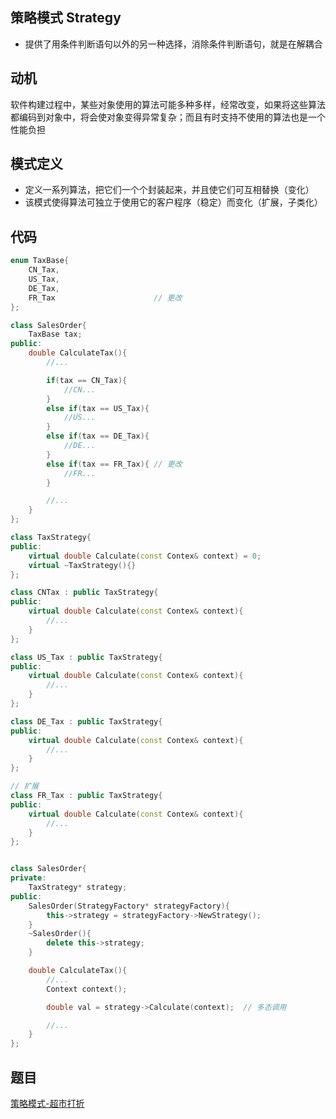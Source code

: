## 策略模式 Strategy

- 提供了用条件判断语句以外的另一种选择，消除条件判断语句，就是在解耦合

## 动机

软件构建过程中，某些对象使用的算法可能多种多样，经常改变，如果将这些算法都编码到对象中，将会使对象变得异常复杂；而且有时支持不使用的算法也是一个性能负担

## 模式定义

- 定义一系列算法，把它们一个个封装起来，并且使它们可互相替换（变化）
- 该模式使得算法可独立于使用它的客户程序（稳定）而变化（扩展，子类化）

## 代码

```cpp
enum TaxBase{
    CN_Tax,
    US_Tax,
    DE_Tax,
    FR_Tax                      // 更改
};

class SalesOrder{
    TaxBase tax;
public:
    double CalculateTax(){
        //...

        if(tax == CN_Tax){
            //CN...
        }
        else if(tax == US_Tax){
            //US...
        }
        else if(tax == DE_Tax){
            //DE...
        }
        else if(tax == FR_Tax){ // 更改
            //FR...
        }

        //...
    }
};
```

```cpp
class TaxStrategy{
public:
    virtual double Calculate(const Contex& context) = 0;
    virtual ~TaxStrategy(){}
};

class CNTax : public TaxStrategy{
public:
    virtual double Calculate(const Contex& context){
        //...
    }
};

class US_Tax : public TaxStrategy{
public:
    virtual double Calculate(const Contex& context){
        //...
    }
};

class DE_Tax : public TaxStrategy{
public:
    virtual double Calculate(const Contex& context){
        //...
    }
};

// 扩展
class FR_Tax : public TaxStrategy{
public:
    virtual double Calculate(const Contex& context){
        //...
    }
};


class SalesOrder{
private:
    TaxStrategy* strategy;
public:
    SalesOrder(StrategyFactory* strategyFactory){
        this->strategy = strategyFactory->NewStrategy();
    }
    ~SalesOrder(){
        delete this->strategy;
    }

    double CalculateTax(){
        //...
        Context context();

        double val = strategy->Calculate(context);  // 多态调用

        //...
    }
};
```

## 题目

[策略模式-超市打折](https://kamacoder.com/problempage.php?pid=1082)